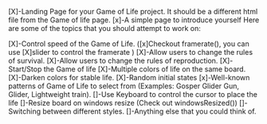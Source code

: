 [X]-Landing Page for your Game of Life project. It should be a different html file from the Game of life page.
[x]-A simple page to introduce yourself
Here are some of the topics that you should attempt to work on:

[X]-Control speed of the Game of Life. ([x]Checkout framerate(), you can use [X]slider to control the framerate )
[X]-Allow users to change the rules of survival.
[X]-Allow users to change the rules of reproduction.
[X]-Start/Stop the Game of life
[X]-Multiple colors of life on the same board.
[X]-Darken colors for stable life.
[X]-Random initial states
[x]-Well-known patterns of Game of Life to select from (Examples: Gosper Glider Gun, Glider, Lightweight train).
[]-Use Keyboard to control the cursor to place the life
[]-Resize board on windows resize (Check out windowsResized())
[]-Switching between different styles.
[]-Anything else that you could think of.